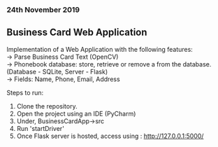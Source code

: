 <h3> 24th November 2019 </h3>
<h2> Business Card Web Application </h2>

Implementation of a Web Application with the following features: <br>
-> Parse Business Card Text (OpenCV) <br>
-> Phonebook database: store, retrieve or remove a from the database. (Database - SQLite, Server - Flask) <br>
-> Fields: Name, Phone, Email, Address <br>

Steps to run:
1. Clone the repository. <br>
2. Open the project using an IDE (PyCharm) <br>
3. Under, BusinessCardApp->src <br>
4. Run 'startDriver'<br>
5. Once Flask server is hosted, access using : http://127.0.0.1:5000/ <br>
